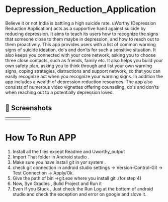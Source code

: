 # Depression_Reduction_Application
 Believe it or not India is battling a high suicide rate.  uWorthy (Depression Reduction Application) acts as a supportive hand against suicide by reducing depression. It aims to teach its users how to recognize the signs that someone close to them maybe in depression, and how to reach out to them proactively. This app provides users with a list of common warning signs of suicide ideation, do's and don’ts for such a sensitive situation. It also keeps you connected with your core network, asking you to choose three close contacts, such as friends, family etc. It also helps you build your own safety plan, asking you to think through and list your own warning signs, coping strategies, distractions and  support network, so that you can easily recognize act when you recognize your warning signs. In addition the app includes a wealth of depression reduction resources. The app also consists of numerous video vignettes offering counseling, do's and don’ts when reaching out to a potentially depression loved.




## 📸 Screenshots

||||||
|:----------------------------------------:|:-----------------------------------------:|:-----------------------------------------:|:-----------------------------------------:|:-----------------------------------------: |
|  |






# How To Run APP
1. Install all the files except Readme and Uworthy_output
2. Import That folder in Android studio .
3. Make sure you have install git in yor system .
4. check git connection in android studio settings -> Version-Control-Git -> Test Connection -> Apply/Ok.
5. Give the path of bin ->git.exe where you install git .(for step 4)
6. Now, Syn Gradles , Bulid Project and Run it
7. Even If you Stuck , Just check the Run Log at the bottom of android studio and check the exception and error on google and slove it.

